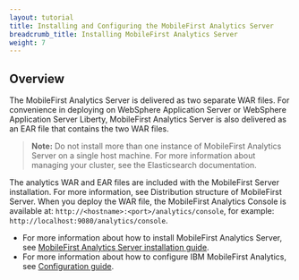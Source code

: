 ```yaml
---
layout: tutorial
title: Installing and Configuring the MobileFirst Analytics Server	
breadcrumb_title: Installing MobileFirst Analytics Server
weight: 7
---
```

## Overview
The MobileFirst Analytics Server is delivered as two separate WAR files. For convenience in deploying on WebSphere  Application Server or WebSphere Application Server Liberty, MobileFirst Analytics Server is also delivered as an EAR file that contains the two WAR files.

> **Note:** Do not install more than one instance of MobileFirst Analytics Server on a single host machine. For more information about managing your cluster, see the Elasticsearch documentation.

The analytics WAR and EAR files are included with the MobileFirst Server installation. For more information, see Distribution structure of MobileFirst Server. When you deploy the WAR file, the MobileFirst Analytics Console is available at: `http://<hostname>:<port>/analytics/console`, for example: `http://localhost:9080/analytics/console`.

* For more information about how to install MobileFirst Analytics Server, see [MobileFirst Analytics Server installation guide](installation).
* For more information about how to configure IBM MobileFirst Analytics, see [Configuration guide](configuration).
